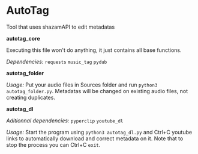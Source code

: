 # AutoTag
Tool that uses shazamAPI to edit metadatas

**autotag_core**

Executing this file won't do anything, it just contains all base functions.

*Dependencies:*
`requests`
`music_tag`
`pydub`


**autotag_folder**

*Usage:*
Put your audio files in Sources folder and run `python3 autotag_folder.py`. 
Metadatas will be changed on existing audio files, not creating duplicates.


**autotag_dl**

*Aditionnal dependencies:* `pyperclip` `youtube_dl`

*Usage:*
Start the program using `python3 autotag_dl.py` and Ctrl+C youtube links to automatically download and correct metadata on it.
Note that to stop the process you can Ctrl+C `exit`.
